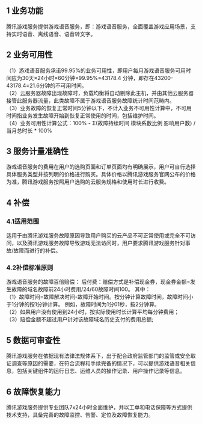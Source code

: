 ## 1 业务功能

腾讯游戏服务提供游戏语音服务，即：游戏语音服务，全面覆盖游戏应用场景，支持实时语音、离线语音、语音转文字。
## 2 业务可用性

（1）游戏语音服务承诺99.95%的业务可用性，即用户每月游戏语音服务可用时间应为30天×24小时×60分钟×99.95%=43178.4 分钟，即存在43200-43178.4=21.6分钟的不可用时间。   
（2）云服务器故障出现故障时，负载均衡将自动剔除此主机，并由其他云服务器接管此服务器流量，此类故障不属于游戏语音服务故障统计时间范畴内。   
（3）业务故障的恢复正常时间5分钟以下，不计入业务不可用性计算中，不可用时间指业务发生故障开始到恢复正常使用的时间，包括维护时间。   
（4）业务可用性计算公式：100% - Σ(故障持续时间 模块系数比例 影响用户数) / 当月总时长 * 100%
## 3 服务计量准确性

游戏语音服务的费用在用户的选购页面和订单页面均有明确展示，用户可自行选择具体服务类型并按列明的价格进行购买。具体价格以腾讯游戏服务官网公布的价格为准，腾讯游戏服务按照用户选购的云服务规格和使用时长进行收费。
## 4 补偿

### 4.1适用范围

适用于由腾讯游戏服务故障原因导致用户购买的云产品不可正常使用或完全不可访问，以及腾讯游戏服务故障导致游戏无法访问时，用户要求腾讯游戏服务针对事故/故障而进行的补偿。
### 4.2补偿标准原则

游戏语音服务的故障百倍赔偿： 后付费：赔偿方式是补偿现金券，现金券金额=发生故障的域名故障前24小时费用/24/60故障时间100。 其中：   
（1）故障时间=故障解决时间-故障开始时间。按分钟计算故障时间，故障时间小于1分钟的按1分钟计算。 例如，故障时间为1分01秒，按2分钟算。   
（2）如果用户没有使用到24小时，按实际使用时长计算平均每分钟费用；   
（3）赔偿金额不超过用户针对该故障域名历史支付的费用总额;  
## 5 数据可审查性

腾讯游戏服务在依据现有法律法规体系下，出于配合政府监管部门的监管或安全取证调查等原因的需要，在符合流程和手续完备的情况下，可以提供游戏语音相关信息，包括关键组件的运行日志、运维人员的操作记录、用户操作记录等信息。
## 6 故障恢复能力

腾讯游戏服务提供专业团队7x24小时全面维护，并以工单和电话保障等方式提供技术支持，具备完善的故障监控、告警、定位及故障恢复能力。